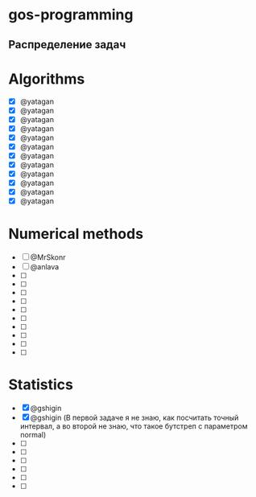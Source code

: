 # gos-programming
## Распределение задач

# Algorithms
- [x] @yatagan
- [x] @yatagan
- [x] @yatagan
- [x] @yatagan
- [x] @yatagan
- [x] @yatagan
- [x] @yatagan
- [x] @yatagan
- [x] @yatagan
- [x] @yatagan
- [x] @yatagan
- [x] @yatagan

# Numerical methods
- [ ] @MrSkonr
- [ ] @anlava
- [ ]
- [ ]
- [ ]
- [ ]
- [ ]
- [ ]
- [ ] 
- [ ]
- [ ]
- [ ]

# Statistics
- [x] @gshigin
- [x] @gshigin (В первой задаче я не знаю, как посчитать точный интервал, а во второй не знаю, что такое бутстреп с параметром normal)
- [ ] 
- [ ] 
- [ ] 
- [ ] 
- [ ] 
- [ ] 
